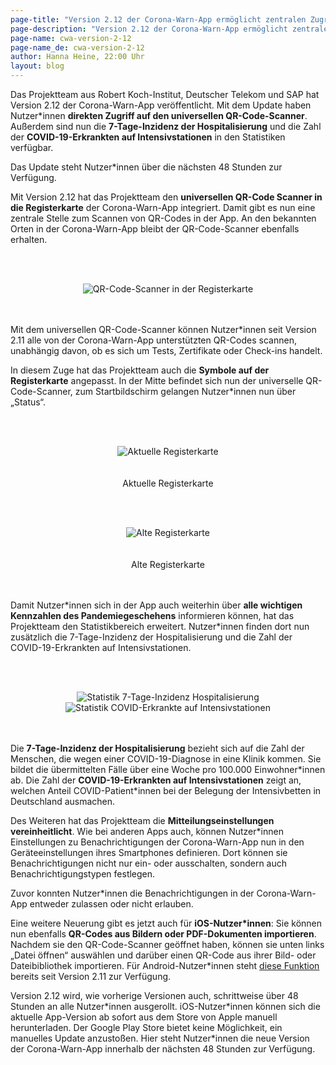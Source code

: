 ```yaml
---
page-title: "Version 2.12 der Corona-Warn-App ermöglicht zentralen Zugriff auf QR-Code-Scanner und erweitert den Statistikbereich"
page-description: "Version 2.12 der Corona-Warn-App ermöglicht zentralen Zugriff auf QR-Code-Scanner und erweitert den Statistikbereich"
page-name: cwa-version-2-12
page-name_de: cwa-version-2-12
author: Hanna Heine, 22:00 Uhr 
layout: blog
---
```



Das Projektteam aus Robert Koch-Institut, Deutscher Telekom und SAP hat Version 2.12 der Corona-Warn-App veröffentlicht. Mit dem Update haben Nutzer\*innen **direkten Zugriff auf den universellen QR-Code-Scanner**. Außerdem sind nun die **7-Tage-Inzidenz der Hospitalisierung** und die Zahl der **COVID-19-Erkrankten auf Intensivstationen** in den Statistiken verfügbar. 

Das Update steht Nutzer\*innen über die nächsten 48 Stunden zur Verfügung.




<!-- overview -->

Mit Version 2.12 hat das Projektteam den **universellen QR-Code Scanner in die Registerkarte** der Corona-Warn-App integriert. Damit gibt es nun eine zentrale Stelle zum Scannen von QR-Codes in der App. An den bekannten Orten in der Corona-Warn-App bleibt der QR-Code-Scanner ebenfalls erhalten. 

<br></br>
<center> <img src="./qr-code-scanner-tab.png" title="QR-Code-Scanner in der Registerkarte" style="align: center"> </center>
<br></br>

Mit dem universellen QR-Code-Scanner können Nutzer\*innen seit Version 2.11 alle von der Corona-Warn-App unterstützten QR-Codes scannen, unabhängig davon, ob es sich um Tests, Zertifikate oder Check-ins handelt. 

In diesem Zuge hat das Projektteam auch die **Symbole auf der Registerkarte** angepasst. In der Mitte befindet sich nun der universelle QR-Code-Scanner, zum Startbildschirm gelangen Nutzer\*innen nun über „Status“. 


<br></br>
<center> <img src="./tab-bar.png" title="Aktuelle Registerkarte" alt="Aktuelle Registerkarte" style="align: center"></center>
<br></br>
<center> Aktuelle Registerkarte </center>

<br></br>
<center> <img src="./tab-bar-alt.png" title="Alte Registerkarte" alt="Alte Registerkarte" style="align: center"></center>
<br></br>
<center> Alte Registerkarte </center>
<br></br>

Damit Nutzer\*innen sich in der App auch weiterhin über **alle wichtigen Kennzahlen des Pandemiegeschehens** informieren können, hat das Projektteam den Statistikbereich erweitert. Nutzer\*innen finden dort nun zusätzlich die 7-Tage-Inzidenz der Hospitalisierung und die Zahl der COVID-19-Erkrankten auf Intensivstationen.

<br></br>
<center> <img src="./statistiken(1).png" title="Statistik 7-Tage-Inzidenz Hospitalisierung" alt="Statistik 7-Tage-Inzidenz Hospitalisierung" style="align: center">  <img src="./statistiken(2).png" title="Statistik COVID-Erkrankte auf Intensivstationen" alt="Statistik COVID-Erkrankte auf Intensivstationen" style="align: center"></center>
<br></br>

Die **7-Tage-Inzidenz der Hospitalisierung** bezieht sich auf die Zahl der Menschen, die wegen einer COVID-19-Diagnose in eine Klinik kommen. Sie bildet die übermittelten Fälle über eine Woche pro 100.000 Einwohner\*innen ab. Die Zahl der **COVID-19-Erkrankten auf Intensivstationen** zeigt an, welchen Anteil COVID-Patient\*innen bei der Belegung der Intensivbetten in Deutschland ausmachen.

Des Weiteren hat das Projektteam die **Mitteilungseinstellungen vereinheitlicht**. Wie bei anderen Apps auch, können Nutzer*innen Einstellungen zu Benachrichtigungen der Corona-Warn-App nun in den Geräteeinstellungen ihres Smartphones definieren. Dort können sie Benachrichtigungen nicht nur ein- oder ausschalten, sondern auch Benachrichtigungstypen festlegen.

Zuvor konnten Nutzer\*innen die Benachrichtigungen in der Corona-Warn-App entweder zulassen oder nicht erlauben.

Eine weitere Neuerung gibt es jetzt auch für **iOS-Nutzer\*innen**: Sie können nun ebenfalls **QR-Codes aus Bildern oder PDF-Dokumenten importieren**. Nachdem sie den QR-Code-Scanner geöffnet haben, können sie unten links „Datei öffnen“ auswählen und darüber einen QR-Code aus ihrer Bild- oder Dateibibliothek importieren. Für Android-Nutzer\*innen steht [diese Funktion](/de/blog/2021-10-06-cwa-version-2-11/) bereits seit Version 2.11 zur Verfügung.

Version 2.12 wird, wie vorherige Versionen auch, schrittweise über 48 Stunden an alle Nutzer\*innen ausgerollt. iOS-Nutzer\*innen können sich die aktuelle App-Version ab sofort aus dem Store von Apple manuell herunterladen. Der Google Play Store bietet keine Möglichkeit, ein manuelles Update anzustoßen. Hier steht Nutzer\*innen die neue Version der Corona-Warn-App innerhalb der nächsten 48 Stunden zur Verfügung.
